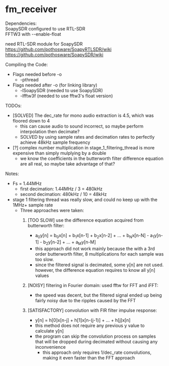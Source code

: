 # fm_receiver

Dependencies:<br />
SoapySDR configured to use RTL-SDR <br />
FFTW3 with --enable-float

need RTL-SDR module for SoapySDR <br />
https://github.com/pothosware/SoapyRTLSDR/wiki  <br />
https://github.com/pothosware/SoapySDR/wiki <br />


Compiling the Code: <br />
* Flags needed before -o <br />
  * -pthread
* Flags needed after -o (for linking library)
  * -lSoapySDR  (needed to use SoapySDR)
  * -lfftw3f  (needed to use fftw3's float version)

TODOs: <br />
* [SOLVED] The dec_rate for mono audio extraction is 4.5, which was floored down to 4
  * this can cause audio to sound incorrect, so maybe perform interpolation then decimate?
  * SOLVED by using sample rates and decimation rates to perfectly achieve 48kHz sample frequency
* [?] complex number multiplication in stage_1_filtering_thread is more expensive than simply mulplying by a double
  * we know the coefficients in the butterworth filter difference equation are all real, so maybe take advantage of that?

Notes: <br />
* Fs = 1.44MHz
  * first decimation: 1.44MHz / 3 = 480kHz
  * second decimation: 480kHz / 10 = 48kHz
* stage 1 filtering thread was really slow, and could no keep up with the 1MHz+ sample rate
  * Three approaches were taken:
    1. [TOO SLOW] use the difference equation acquired from butterworth filter:
       * a<sub>0</sub>y[n] = b<sub>0</sub>x[n] + b<sub>1</sub>x[n-1] + b<sub>2</sub>x[n-2] + ... + b<sub>N</sub>x[n-N] - a<sub>1</sub>y[n-1] - b<sub>2</sub>y[n-2] + ... + a<sub>M</sub>y[n-M] <br />
       * this approach did not work mainly because the with a 3rd order butterworth filter, 8 multiplications for each sample was too slow.
       * since the filtered signal is decimated, some y[n] are not used. however, the difference equation requires to know all y[n] values
       
    2. [NOISY] filtering in Fourier domain: used fftw for FFT and iFFT:
       * the speed was decent, but the filtered signal ended up being fairly noisy due to the ripples caused by the FFT
    3. [SATISFACTORY] convolution with FIR filter impulse response:
       * y[n] = h[0]x[n-j] + h[1]x[n-(j-1)] + ... + h[j]x[n]
       * this method does not require any previous y value to calculate y[n]
       * the program can skip the convolution process on samples that will be dropped during decimated without causing any inconvenience
         * this approach only requires 1/dec_rate convolutions, making it even faster than the FFT approach
                          
